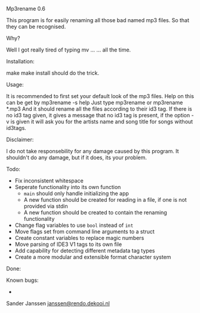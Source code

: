Mp3rename 0.6


This program is for easily renaming all those bad named mp3 files.
So that they can be recognised.

Why?

Well I got really tired of typing mv ... ... all the time.

Installation:

make
make install should do the trick.

Usage:

It is recommended to first set your default look of the mp3 files.
Help on this can be get by mp3rename -s help
Just type mp3rename <filename> or mp3rename *.mp3
And it should rename all the files according to their id3 tag.
If there is no id3 tag given, it gives  a message that no id3 tag
is present, if the option -v is given it will ask you for the artists
name and song title for songs without id3tags.


Disclaimer:

I do not take responsebility for any damage caused by this program.
It shouldn't do any damage, but if it does, its your problem.


Todo:
* Fix inconsistent whitespace
* Seperate functionality into its own function
    * `main` should only handle initializing the app
    * A new function should be created for reading in a file, if one is not provided via stdin
    * A new function should be created to contain the renaming functionality
* Change flag variables to use `bool` instead of `int`
* Move flags set from command line arguments to a struct
* Create constant variables to replace magic numbers
* Move parsing of IDE3 V1 tags to its own file
* Add capability for detecting different metadata tag types
* Create a more modular and extensible format character system

Done:


Known bugs:

-

Sander Janssen 		<janssen@rendo.dekooi.nl>

